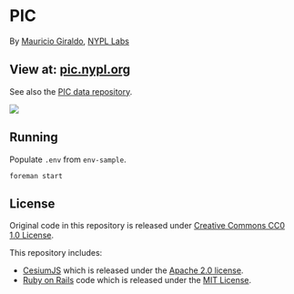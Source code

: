 # PIC

By [Mauricio Giraldo](https://github.com/mgiraldo), [NYPL Labs](//twitter.com/nypl_labs)

## View at: [pic.nypl.org](http://pic.nypl.org)

See also the [PIC data repository](https://github.com/nypl/pic-data).

![](app/assets/images/sample-04.png)

## Running

Populate `.env` from `env-sample`.

```
foreman start
```

## License

Original code in this repository is released under [Creative Commons CC0 1.0 License](http://creativecommons.org/publicdomain/zero/1.0).

This repository includes:

- [CesiumJS](https://github.com/AnalyticalGraphicsInc/cesium/) which is released under the [Apache 2.0 license](http://www.apache.org/licenses/LICENSE-2.0.html).
- [Ruby on Rails](https://github.com/rails/rails) code which is released under the [MIT License](http://www.opensource.org/licenses/MIT).
